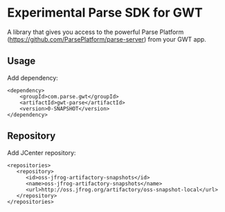 # Experimental Parse SDK for GWT

A library that gives you access to the powerful Parse Platform (https://github.com/ParsePlatform/parse-server)  from your GWT app. 

## Usage
Add dependency:

```maven
<dependency>
    <groupId>com.parse.gwt</groupId>
    <artifactId>gwt-parse</artifactId>
    <version>0-SNAPSHOT</version>
</dependency>
```

## Repository
Add JCenter repository:

```
<repositories>
   <repository>
      <id>oss-jfrog-artifactory-snapshots</id>
      <name>oss-jfrog-artifactory-snapshots</name>
      <url>http://oss.jfrog.org/artifactory/oss-snapshot-local</url>
   </repository>
</repositories>
```